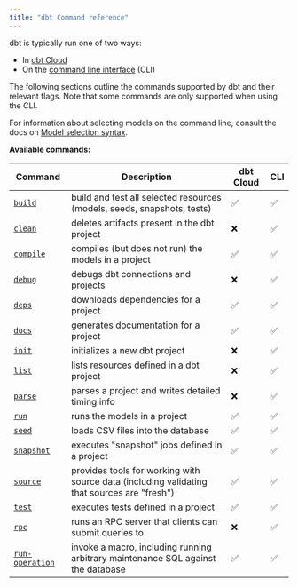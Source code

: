 ```yaml
---
title: "dbt Command reference"
---
```


dbt is typically run one of two ways:
* In [dbt Cloud](/docs/cloud/develop-in-the-cloud)
* On the [command line interface](/docs/core/about-the-cli) (CLI)

The following sections outline the commands supported by dbt and their relevant flags. Note that some commands are only supported when using the CLI.

For information about selecting models on the command line, consult the docs on [Model selection syntax](node-selection/syntax).

**Available commands:**

| Command | Description | dbt Cloud | CLI |
|---------|-------------|-----------|-----|
| [`build`](build) | build and test all selected resources (models, seeds, snapshots, tests) | ✅ | ✅ |
| [`clean`](clean) | deletes artifacts present in the dbt project | ❌ |  ✅
| [`compile`](compile) | compiles (but does not run) the models in a project | ✅ | ✅ |
| [`debug`](debug) | debugs dbt connections and projects | ❌|  ✅ |
| [`deps`](deps) | downloads dependencies for a project | ✅ | ✅ |
| [`docs`](cmd-docs) | generates documentation for a project | ✅ | ✅ |
| [`init`](init) | initializes a new dbt project | ❌ |  ✅ |
| [`list`](list) | lists resources defined in a dbt project | ❌ |  ✅ |
| [`parse`](parse) | parses a project and writes detailed timing info | ❌ |  ✅ |
| [`run`](run) | runs the models in a project |  ✅ | ✅ |
| [`seed`](seed) | loads CSV files into the database | ✅ | ✅ |
| [`snapshot`](snapshot) | executes "snapshot" jobs defined in a project | ✅ | ✅ |
| [`source`](commands/source) | provides tools for working with source data (including validating that sources are "fresh") | ✅ | ✅ |
| [`test`](commands/test) | executes tests defined in a project | ✅ | ✅ |
| [`rpc`](rpc) | runs an RPC server that clients can submit queries to | ❌ |  ✅ |
| [`run-operation`](run-operation) | invoke a macro, including running arbitrary maintenance SQL against the database | ✅ | ✅ |


<!-- temporarily commenting this out to cross reference above table, will remove once approved

- [build](build): build and test all selected resources (models, seeds, snapshots, tests)
- [clean](clean) (CLI only): deletes artifacts present in the dbt project
- [compile](compile): compiles (but does not run) the models in a project
- [debug](debug) (CLI only): debugs dbt connections and projects
- [deps](deps): downloads dependencies for a project
- [docs](cmd-docs) : generates documentation for a project
- [init](init) (CLI only): initializes a new dbt project
- [list](list) (CLI only): lists resources defined in a dbt project
- [parse](parse) (CLI only): parses a project and writes detailed timing info
- [run](run): runs the models in a project
- [seed](seed): loads CSV files into the database
- [snapshot](snapshot): executes "snapshot" jobs defined in a project
- [source](commands/source): provides tools for working with source data (including validating that sources are "fresh")
- [test](commands/test): executes tests defined in a project
- [rpc](rpc) (CLI only): runs an RPC server that clients can submit queries to
- [run-operation](run-operation): invoke a macro, including running arbitrary maintenance SQL against the database
-->
